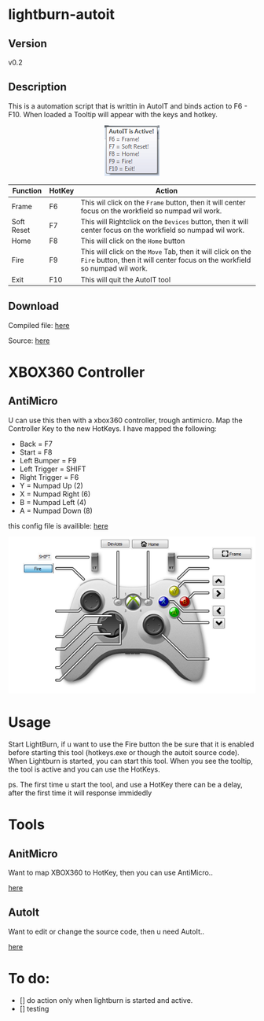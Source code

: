 # lightburn-autoit
## Version
v0.2

## Description

This is a automation script that is writtin in AutoIT and binds action to F6 - F10. When loaded a Tooltip will appear with the keys and hotkey.

<p align="center">
  <img src="./readme.images/img.png">
</p>

|Function  | HotKey | Action |
|----------|--------|--------|
|Frame     | F6     | This wil click on the `Frame`  button, then it will center focus on the workfield so numpad wil work. |
|Soft Reset| F7     | This will Rightclick on the `Devices` button, then it will center focus on the workfield so numpad wil work. |
|Home      | F8     | This will click on the `Home` button         |
|Fire      | F9     | This will click on the `Move` Tab, then it will click on the `Fire` button, then it will center focus on the workfield so numpad wil work.        |
|Exit      | F10    | This will quit the AutoIT tool             |

## Download
Compiled file: [here](https://github.com/CoolZeroNL/lightburn-autoit/raw/master/Hotkeys-v0.3.exe)

Source: [here](https://github.com/CoolZeroNL/lightburn-autoit/tree/master/config/autoIT_src)

# XBOX360 Controller
## AntiMicro

U can use this then with a xbox360 controller, trough antimicro. Map the Controller Key to the new HotKeys.
I have mapped the following:

- Back = F7  
- Start = F8
- Left Bumper = F9  
- Left Trigger = SHIFT  
- Right Trigger = F6
- Y = Numpad Up (2)
- X = Numpad Right (6)
- B = Numpad Left (4)
- A = Numpad Down (8)

this config file is availible: [here](https://raw.githubusercontent.com/CoolZeroNL/lightburn-autoit/master/config/antimicro/antimicro-config.amgp?token=AGICJABAMS3A3RPSRX7X4XK63EDE2)

<p align="center">
  <img src="./readme.images/LIGHTBURN.png">
</p>

# Usage

Start LightBurn, if u want to use the Fire button the be sure that it is enabled before starting this tool (hotkeys.exe or though the autoit source code).
When Lightburn is started, you can start this tool. When you see the tooltip, the tool is active and you can use the HotKeys.

ps. The first time u start the tool, and use a HotKey there can be a delay, after the first time it will response immidedly

# Tools
## AnitMicro
Want to map XBOX360 to HotKey, then you can use AntiMicro..

[here](https://github.com/CoolZeroNL/lightburn-autoit/raw/master/tools/antimicro-2.23-win32.msi.7z)

## AutoIt
Want to edit or change the source code, then u need AutoIt..

[here](https://github.com/CoolZeroNL/lightburn-autoit/raw/master/tools/autoit-v3-setup.exe)


# To do:
- [] do action only when lightburn is started and active.
- [] testing